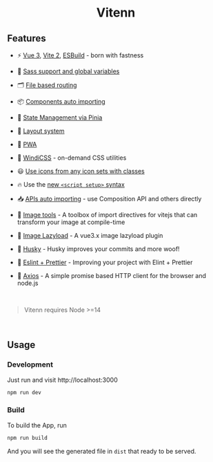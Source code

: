 <center>
<h1>Vitenn</h1>
</center>

## Features

- ⚡️ [Vue 3](https://github.com/vuejs/vue-next), [Vite 2](https://github.com/vitejs/vite), [ESBuild](https://github.com/evanw/esbuild) - born with fastness

- 💎 [Sass support and global variables](https://vitejs.dev/guide/features.html#css-pre-processors)

- 🗂 [File based routing](./src/pages)

- 📦 [Components auto importing](./src/components)

- 🍍 [State Management via Pinia](https://pinia.esm.dev/)

- 📑 [Layout system](./src/layouts)

- 📲 [PWA](https://github.com/antfu/vite-plugin-pwa)

- 🎨 [WindiCSS](https://windicss.org/) - on-demand CSS utilities

- 😃 [Use icons from any icon sets with classes](https://github.com/antfu/unocss/tree/main/packages/preset-icons)

- 🔥 Use the [new `<script setup>` syntax](https://github.com/vuejs/rfcs/pull/227)

- 📥 [APIs auto importing](https://github.com/antfu/unplugin-auto-import) - use Composition API and others directly

- 🎇 [Image tools](https://github.com/JonasKruckenberg/imagetools) - A toolbox of import directives for vitejs that can transform your image at compile-time

- 🗾 [Image Lazyload](https://github.com/murongg/vue3-lazyload) - A vue3.x image lazyload plugin

- 🐶 [Husky](https://github.com/typicode/husky) - Husky improves your commits and more woof!

- 🚀 [Eslint + Prettier](https://eslint.org/) - Improving your project with Elint + Prettier

- 📡 [Axios](https://axios-http.com/) - A simple promise based HTTP client for the browser and node.js

<br>

> Vitenn requires Node >=14

<br>

## Usage

### Development

Just run and visit http://localhost:3000

```bash
npm run dev
```

### Build

To build the App, run

```bash
npm run build
```

And you will see the generated file in `dist` that ready to be served.

